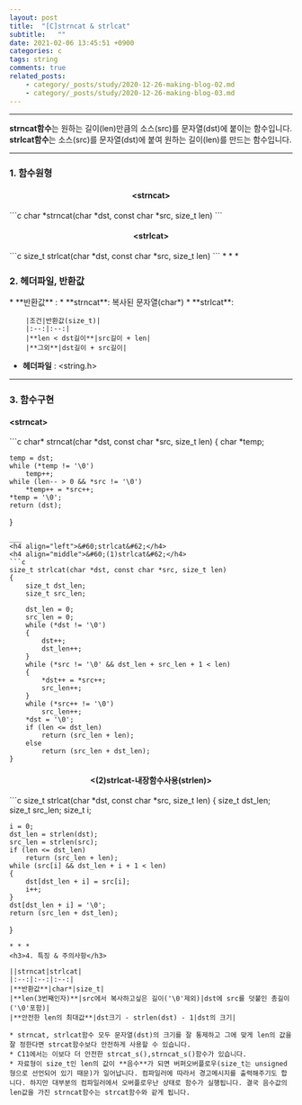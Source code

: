 ```yaml
---
layout: post
title:  "[C]strncat & strlcat"
subtitle:   ""
date: 2021-02-06 13:45:51 +0900
categories: c
tags: string
comments: true
related_posts:
    - category/_posts/study/2020-12-26-making-blog-02.md
    - category/_posts/study/2020-12-26-making-blog-03.md
---
```


* * *
**strncat함수**는 원하는 길이(len)만큼의 소스(src)를 문자열(dst)에 붙이는 함수입니다.<br />
**strlcat함수**는 소스(src)를 문자열(dst)에 붙여 원하는 길이(len)를 만드는 함수입니다.

* * *
<h3>1. 함수원형</h3>
<h4 align="middle">&#60;strncat&#62;</h4>
```c
char *strncat(char *dst, const char *src, size_t len)
```
<h4 align="middle">&#60;strlcat&#62;</h4>
```c
size_t strlcat(char *dst, const char *src, size_t len)
```
* * *
<h3>2. 헤더파일, 반환값</h3>
* **반환값** : 
    * **strncat**: 복사된 문자열(char*)
    * **strlcat**: 

        |조건|반환값(size_t)|
        |:--:|:--:|
        |**len < dst길이**|src길이 + len|
        |**그외**|dst길이 + src길이|

* **헤더파일** : \<string.h\>

* * *
<h3>3. 함수구현</h3>
<h4 align="left">&#60;strncat&#62;</h4>
```c
char* strncat(char *dst, const char *src, size_t len)
{
    char *temp;

    temp = dst;
    while (*temp != '\0')
        temp++;
    while (len-- > 0 && *src != '\0')
        *temp++ = *src++;
    *temp = '\0';
    return (dst);
}
```
___
<h4 align="left">&#60;strlcat&#62;</h4>
<h4 align="middle">&#60;(1)strlcat&#62;</h4>
```c
size_t strlcat(char *dst, const char *src, size_t len)
{
    size_t dst_len;
    size_t src_len;

    dst_len = 0;
    src_len = 0;
    while (*dst != '\0')
	{
		dst++;
        dst_len++;
	}
    while (*src != '\0' && dst_len + src_len + 1 < len)
    {
        *dst++ = *src++;
        src_len++;
    }
    while (*src++ != '\0')
        src_len++;
    *dst = '\0';
    if (len <= dst_len)
        return (src_len + len);
    else
        return (src_len + dst_len);
}
```
<h4 align="middle">&#60;(2)strlcat-내장함수사용(strlen)&#62;</h4>
```c
size_t	strlcat(char *dst, const char *src, size_t len)
{
	size_t dst_len;
	size_t src_len;
	size_t i;

	i = 0;
	dst_len = strlen(dst);
	src_len = strlen(src);
	if (len <= dst_len)
		return (src_len + len);
	while (src[i] && dst_len + i + 1 < len)
	{
		dst[dst_len + i] = src[i];
		i++;
	}
	dst[dst_len + i] = '\0';
	return (src_len + dst_len);
}
```
* * *
<h3>4. 특징 & 주의사항</h3>

||strncat|strlcat|
|:--:|:--:|:--:|
|**반환값**|char*|size_t|
|**len(3번째인자)**|src에서 복사하고싶은 길이('\0'제외)|dst에 src를 덧붙인 총길이('\0'포함)|
|**안전한 len의 최대값**|dst크기 - strlen(dst) - 1|dst의 크기|

* strncat, strlcat함수 모두 문자열(dst)의 크기를 잘 통제하고 그에 맞게 len의 값을 잘 정한다면 strcat함수보다 안전하게 사용할 수 있습니다.
* C11에서는 이보다 더 안전한 strcat_s(),strncat_s()함수가 있습니다.
* 자료형이 size_t인 len의 값이 **음수**가 되면 버퍼오버플로우(size_t는 unsigned형으로 선언되어 있기 때문)가 일어납니다. 컴파일러에 따라서 경고메시지를 출력해주기도 합니다. 하지만 대부분의 컴파일러에서 오버플로우난 상태로 함수가 실행됩니다. 결국 음수값의 len값을 가진 strncat함수는 strcat함수와 같게 됩니다.